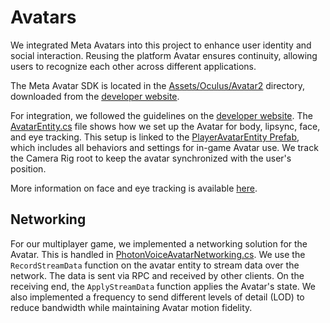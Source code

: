 # Avatars

We integrated Meta Avatars into this project to enhance user identity and social interaction. Reusing the platform Avatar ensures continuity, allowing users to recognize each other across different applications.

The Meta Avatar SDK is located in the [Assets/Oculus/Avatar2](../Assets/Oculus/Avatar2/) directory, downloaded from the [developer website](https://developers.meta.com/horizon/downloads/package/meta-avatars-sdk/).

For integration, we followed the guidelines on the [developer website](https://developers.meta.com/horizon/documentation/unity/meta-avatars-overview/). The [AvatarEntity.cs](../Packages/com.meta.multiplayer.netcode-photon/Avatar/AvatarEntity.cs) file shows how we set up the Avatar for body, lipsync, face, and eye tracking. This setup is linked to the [PlayerAvatarEntity Prefab](../Assets/Decommissioned/Prefabs/Player/AvatarEntity.prefab), which includes all behaviors and settings for in-game Avatar use. We track the Camera Rig root to keep the avatar synchronized with the user's position.

More information on face and eye tracking is available [here](https://developers.meta.com/horizon/documentation/unity/meta-avatars-face-eye-pose/).

## Networking

For our multiplayer game, we implemented a networking solution for the Avatar. This is handled in [PhotonVoiceAvatarNetworking.cs](../Packages/com.meta.multiplayer.netcode-photon/Avatar/PhotonVoiceAvatarNetworking.cs). We use the `RecordStreamData` function on the avatar entity to stream data over the network. The data is sent via RPC and received by other clients. On the receiving end, the `ApplyStreamData` function applies the Avatar's state. We also implemented a frequency to send different levels of detail (LOD) to reduce bandwidth while maintaining Avatar motion fidelity.
